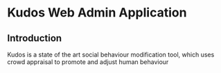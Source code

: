 # Kudos Web Admin Application

## Introduction

Kudos is a state of the art social behaviour modification tool, which uses crowd appraisal to promote and adjust human behaviour 
